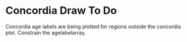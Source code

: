 # Concordia Draw To Do


Concordia age labels are being plotted for regions outside the concordia plot. Constrain the agelabelarray.


